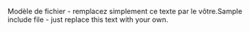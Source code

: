 <span data-ttu-id="70bba-101">Modèle de fichier - remplacez simplement ce texte par le vôtre.</span><span class="sxs-lookup"><span data-stu-id="70bba-101">Sample include file - just replace this text with your own.</span></span>